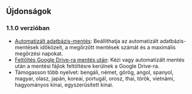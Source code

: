 
## Újdonságok

### 1.1.0 verzióban
* [Automatizált adatbázis-mentés](https://youtube.com/shorts/dWePWDncx0k): Beállíthatja az automatizált adatbázis-mentések időközeit, a megőrzött mentések számát és a maximális megőrzési napokat.
* [Feltöltés Google Drive-ra mentés után](https://youtu.be/hOJdtKElLuw): Kézi vagy automatizált mentés után a mentési fájlok feltöltésre kerülnek a Google Drive-ra.
* Támogasson több nyelvet: bengáli, német, görög, angol, spanyol, magyar, olasz, japán, koreai, portugál, orosz, thai, török, vietnámi, hagyományos kínai, egyszerűsített kínai.
